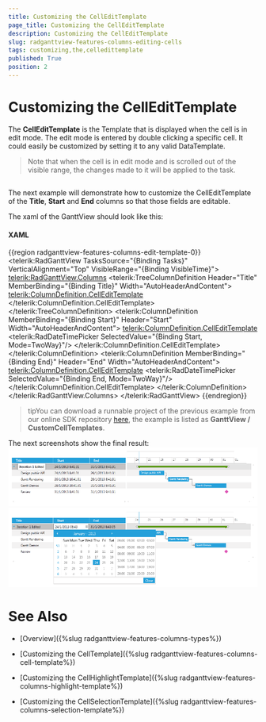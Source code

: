 ```yaml
---
title: Customizing the CellEditTemplate
page_title: Customizing the CellEditTemplate
description: Customizing the CellEditTemplate
slug: radganttview-features-columns-editing-cells
tags: customizing,the,celledittemplate
published: True
position: 2
---
```


# Customizing the CellEditTemplate



The __CellEditTemplate__ is the Template that is displayed when the cell is in edit mode. The edit mode is entered by double clicking a specific cell. It could easily be customized by setting it to any valid DataTemplate.
      

>Note that when the cell is in edit mode and is scrolled out of the visible range, the changes made to it will be applied to the task.

## 

The next example will demonstrate how to customize the CellEditTemplate of the __Title__, __Start__ and __End__ columns so that those fields are editable.
        

The xaml of the GanttView should look like this:

#### __XAML__

{{region radganttview-features-columns-edit-template-0}}
	<telerik:RadGanttView TasksSource="{Binding Tasks}" 
						  VerticalAlignment="Top"
						  VisibleRange="{Binding VisibleTime}">
		<telerik:RadGanttView.Columns>
			<telerik:TreeColumnDefinition Header="Title" MemberBinding="{Binding Title}" Width="AutoHeaderAndContent">
				<telerik:ColumnDefinition.CellEditTemplate>
					<DataTemplate>
						<TextBox Text="{Binding Title, Mode=TwoWay}"/>
					</DataTemplate>
				</telerik:ColumnDefinition.CellEditTemplate>
			</telerik:TreeColumnDefinition>
			<telerik:ColumnDefinition MemberBinding="{Binding Start}" Header="Start" Width="AutoHeaderAndContent">
				<telerik:ColumnDefinition.CellEditTemplate>
					<DataTemplate>
						<telerik:RadDateTimePicker SelectedValue="{Binding Start, Mode=TwoWay}"/>
					</DataTemplate>
				</telerik:ColumnDefinition.CellEditTemplate>
			</telerik:ColumnDefinition>
			<telerik:ColumnDefinition MemberBinding="{Binding End}" Header="End" Width="AutoHeaderAndContent">
				<telerik:ColumnDefinition.CellEditTemplate>
					<DataTemplate>
						<telerik:RadDateTimePicker SelectedValue="{Binding End, Mode=TwoWay}"/>
					</DataTemplate>
				</telerik:ColumnDefinition.CellEditTemplate>
			</telerik:ColumnDefinition>
		</telerik:RadGanttView.Columns>
	</telerik:RadGanttView>
	{{endregion}}



>tipYou can download a runnable project of the previous example from our online SDK repository
                  [here](https://github.com/telerik/xaml-sdk), the example is listed as __GanttView / CustomCellTemplates__.
              

The next screenshots show the final result:![radganttview-features-columns-edit-template-1](images/radganttview-features-columns-edit-template-1.png)![radganttview-features-columns-edit-template-2](images/radganttview-features-columns-edit-template-2.png)

# See Also

 * [Overview]({%slug radganttview-features-columns-types%})

 * [Customizing the CellTemplate]({%slug radganttview-features-columns-cell-template%})

 * [Customizing the CellHighlightTemplate]({%slug radganttview-features-columns-highlight-template%})

 * [Customizing the CellSelectionTemplate]({%slug radganttview-features-columns-selection-template%})
